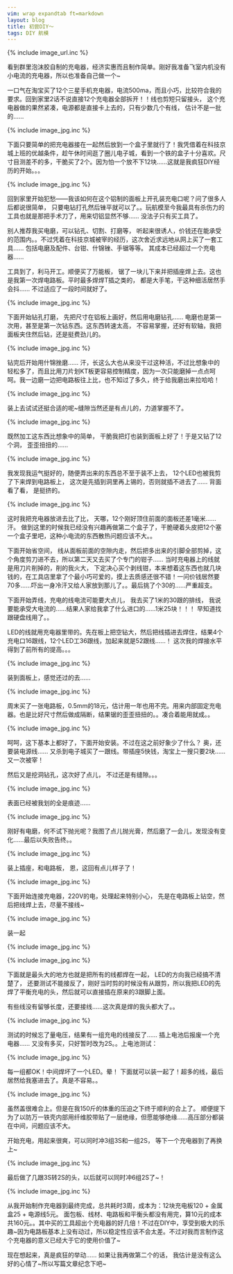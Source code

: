 ```yaml
---
vim: wrap expandtab ft=markdown
layout: blog
title: 初尝DIY～
tags: DIY 航模
---
```

{% include image_url.inc %}

看到群里泡沫胶自制的充电器，经济实惠而且制作简单。刚好我准备飞室内机没有小电流的充电器，所以也准备自己做一个~

一口气在淘宝买了12个三星手机充电器，电流500ma，而且小巧，比较符合我的要求。回到家里2话不说直接12个充电器全部拆开！！线也剪短只留接头， 这个充电器做的果然紧凑，电源都是直接卡上去的，只有少数几个有线， 估计不是一批的……

{% include image_jpg.inc %}

下面只要简单的把充电器接在一起然后放到一个盒子里就行了！我凭借着在科技京城上班的优越条件，趁午休时间逛了圈儿电子城，看到一个铁的盒子十分喜欢。尺寸目测差不的多，干脆买了2个。因为怕一个放不下12块……这就是我疯狂DIY经历的开始。。。

{% include image_jpg.inc %}

回到家里开始犯愁——我该如何在这个铝制的面板上开孔装充电口呢？问了很多人后都说很简单， 只要电钻打孔然后锉平就可以了。。玩航模至今我最具有杀伤力的工具也就是那把手术刀了，用来切铝显然不够…… 没法子只有买工具了。

别人推荐我买电磨，可以钻孔、切割、打磨等， 听起来很诱人，价钱还在能承受的范围内。。不过凭着在科技京城被宰的经历，这次舍近求远地从网上买了一套工具…… 包括电磨及配件、台钳、什锦锉、手锯等等。 其成本已经超过一个充电器……

工具到了，利马开工。顺便买了万能板， 锯了一块儿下来并把插座焊上去。这也是我第一次焊电路板。平时最多焊焊T插之类的， 都是大手笔，干这种细活居然手会抖…… 不过适应了一段时间就好了。

{% include image_jpg.inc %}

下面开始钻孔打磨， 先把尺寸在铝板上画好，然后用电磨钻孔…… 电磨也是第一次用，甚至是第一次钻东西。这东西转速太高， 不容易掌握，还好有软轴，我把面板夹住然后钻，还是挺费劲儿的。

{% include image_jpg.inc %}

钻完后开始用什锦挫磨…… 汗，长这么大也从来没干过这种活，不过比想象中的轻松多了，而且比用刀片划KT板更容易控制精度，因为一次只能磨掉一点点呵呵。我一边磨一边把电路板往上比，也不知过了多久，终于给我磨出来拉哈哈！

{% include image_jpg.inc %}

装上去试试还挺合适的呢~缝隙当然还是有点儿的，力道掌握不了。

{% include image_jpg.inc %}

既然加工这东西比想象中的简单， 干脆我把灯也装到面板上好了！于是又钻了12个洞， 歪歪扭扭的……

{% include image_jpg.inc %}

我发现我运气挺好的，随便弄出来的东西总不至于装不上去， 12个LED也被我剪了下来焊到电路板上， 这次是先插到洞里再上锡的，否则就插不进去了…… 背面看了看， 是挺挤的。

{% include image_jpg.inc %}

这时我把充电器放进去比了比， 天哪，12个刚好顶住前面的面板还差1毫米…… 汗。 做到这里的时候我已经没有兴趣再做第二个盒子了，干脆硬着头皮把12个塞一个盒子里吧，这种小电流的东西散热问题应该不大。。

下面开始省空间， 线从面板前面的空隙内走，然后把多出来的引脚全部剪掉，这个角度剪刀进不去，所以第二天又去买了个专门的钳子…… 当时充电器上的线就是用刀片削掉的，削的我火大， 下定决心买个剥线钳，本来想着这东西也就几块钱的，在工具店里拿了个最小巧可爱的，摸上去质感还很不错！一问价钱居然要70多……吓出一身冷汗又给人家放到那儿了。。最后挑了个30的……严重超支。

下面开始弄线，充电的线电流可能要大点儿， 我去买了1米的30跟的排线， 我说要能承受大电流的……结果人家给我拿了什么进口的……1米25块！！！ 早知道找跟硬盘线用了。。

LED的线就用充电器里带的。先在板上把空钻大，然后把线插进去焊住，结果4个充电口16跟线，12个LED工36跟线，加起来就是52跟线……！ 这次我的焊接水平得到了前所有的提高。。。

{% include image_jpg.inc %}

装到面板上，感觉还过的去……

{% include image_jpg.inc %}

周末买了一张电路板，0.5mm的18元，估计用一年也用不完。用来内部固定充电器。也是比好尺寸然后做成隔断，结果锯的歪歪扭扭的。。凑合着能用就成。。

{% include image_jpg.inc %}

呵呵，这下基本上都好了，下面开始安装。不过在这之前好象少了什么？ 奥，还要装电源线…… 又杀到电子城买了一跟线。带插座5快钱，淘宝上一搜只要2块……又一次被宰！

然后又是挖洞钻孔，这次好了点儿， 不过还是有缝隙。。。

{% include image_jpg.inc %}

表面已经被我划的全是痕迹……

{% include image_jpg.inc %}

刚好有电磨，何不试下抛光呢？我图了点儿抛光膏，然后磨了一会儿，发现没有变化……最后以失败告终。。

{% include image_jpg.inc %}

装上插座，和电路板， 恩，这回有点儿样子了！

{% include image_jpg.inc %}

下面开始连接充电器，220V的电，处理起来特别小心， 先是在电路板上钻空，然后把线焊上去，尽量不接线~

{% include image_jpg.inc %}

装一起

{% include image_jpg.inc %}

{% include image_jpg.inc %}

下面就是最头大的地方也就是把所有的线都焊在一起， LED的方向我已经搞不清楚了， 还要测试不能接反了，刚好当时剪的时候没有从跟剪，所以我把LED的先焊了平衡充电的头，然后就可以直接插在原来的3跟脚上面。

有些线没有留够长度，还要接线……这次真是焊的我头都大了。。

{% include image_jpg.inc %}

测试的时候忘了量电压，结果有一组充电的线接反了…… 插上电池后报废一个充电器…… 又没有多买，只好暂时改为2S。。上电池测试：

{% include image_jpg.inc %}

每一组都OK！中间焊坏了一个LED。晕！
下面就可以装一起了！超多的线，最后居然给我塞进去了。真是不容易。。

{% include image_jpg.inc %}

虽然盖很难合上。但是在我150斤的体重的压迫之下终于顺利的合上了。 顺便提下为了以防万一铁壳内部用纤维胶带贴了一层绝缘，但愿能够绝缘……高压部分都装在中间，问题应该不大。

开始充电，用起来很爽，可以同时冲3组3S和一组2S， 等下一个充电器到了再换上~

{% include image_jpg.inc %}

最后做了几跟3S转2S的头，以后就可以同时冲6组2S了~！

{% include image_jpg.inc %}

从我开始制作充电器到最终完成，总共耗时3周，成本为：12块充电板120 + 金属盒25 + 电源线5元。 面包板、线材、电路板和平衡头都没有用完，算10元的成本共160元。。其中买的工具超出个充电器的好几倍！不过在DIY中，享受到极大的乐趣~因为电路板基本上没有动过，所以稳定性应该不会太差。不过对我而言制作这个充电器的意义已经大于它的使用价值了~

现在想起来，真是疯狂的举动…… 如果让我再做第二个的话， 我估计是没有这么好的心情了~所以写篇文章纪念下吧~
